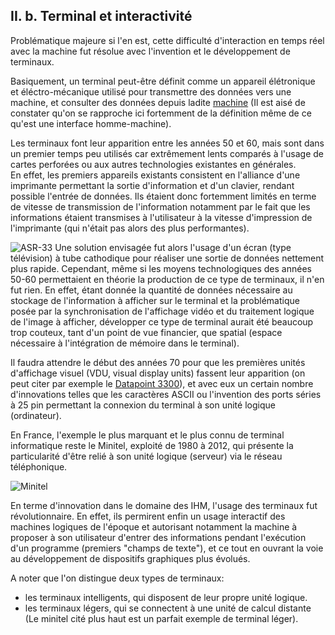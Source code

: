 ## II. b. Terminal et interactivité

Problématique majeure si l'en est, cette difficulté d'interaction en temps réel avec la machine fut résolue avec l'invention et le développement de terminaux. 

Basiquement, un terminal peut-être définit comme un appareil élétronique et éléctro-mécanique utilisé pour transmettre des données vers une machine, et consulter des données depuis ladite [machine][1] (Il est aisé de constater qu'on se rapproche ici fortemment de la définition même de ce qu'est une interface homme-machine).

Les terminaux font leur apparition entre les années 50 et 60, mais sont dans un premier temps peu utilisés car extrêmement lents comparés à l'usage de cartes perforées ou aux autres technologies existantes en générales.  
En effet, les premiers appareils existants consistent en l'alliance d'une imprimante permettant la sortie d'information et d'un clavier, rendant possible l'entrée de données. Ils étaient donc fortemment limités en terme de vitesse de transmission de l'information notamment par le fait que les informations étaient transmises à l'utilisateur à la vitesse d'impression de l'imprimante (qui n'était pas alors des plus performantes).

![ASR-33](https://upload.wikimedia.org/wikipedia/commons/7/76/ASR-33_1.jpg)
Une solution envisagée fut alors l'usage d'un écran (type télévision) à tube cathodique pour réaliser une sortie de données nettement plus rapide. Cependant, même si les moyens technologiques des années 50-60 permettaient en théorie la production de ce type de terminaux, il n'en fut rien. En effet, étant donnée la quantité de données nécessaire au stockage de l'information à afficher sur le terminal et la problématique posée par la synchronisation de l'affichage vidéo et du traitement logique de l'image à afficher, développer ce type de terminal aurait été beaucoup trop couteux, tant d'un point de vue financier, que spatial (espace nécessaire à l'intégration de mémoire dans le terminal).

Il faudra attendre le début des années 70 pour que les premières unités d'affichage visuel (VDU, visual display units) fassent leur apparition (on peut citer par exemple le [Datapoint 3300](https://en.wikipedia.org/wiki/Datapoint_3300)), et avec eux un certain nombre d'innovations telles que les caractères ASCII ou l'invention des ports séries à 25 pin permettant la connexion du terminal à son unité logique (ordinateur). 

En France, l'exemple le plus marquant et le plus connu de terminal informatique reste le Minitel, exploité de 1980 à 2012, qui présente la particularité d'être relié à son unité logique (serveur) via le réseau téléphonique. 

![Minitel](https://upload.wikimedia.org/wikipedia/commons/3/3d/Minitel_terminal.jpg)

En terme d'innovation dans le domaine des IHM, l'usage des terminaux fut révolutionnaire. En effet, ils permirent enfin un usage interactif des machines logiques de l'époque et autorisant notamment la machine à proposer à son utilisateur d'entrer des informations pendant l'exécution d'un programme (premiers "champs de texte"), et ce tout en ouvrant la voie au développement de dispositifs graphiques plus évolués.

A noter que l'on distingue deux types de terminaux: 

* les terminaux intelligents, qui disposent de leur propre unité logique. 
* les terminaux légers, qui se connectent à une unité de calcul distante (Le minitel cité plus haut est un parfait exemple de terminal léger). 

[1]: https://en.wikipedia.org/wiki/Computer_terminal "Source: Wikipédia"





